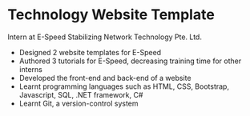 # Technology Website Template
Intern at E-Speed Stabilizing Network Technology Pte. Ltd. 

* Designed 2 website templates for E-Speed
* Authored 3 tutorials for E-Speed, decreasing training time for other interns
* Developed the front-end and back-end of a website
* Learnt programming languages such as HTML, CSS, Bootstrap, Javascript, SQL, .NET framework, C#
* Learnt Git, a version-control system
